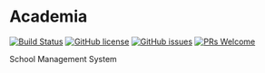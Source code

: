 # Academia

[![Build Status](https://travis-ci.org/techcombd/academia.svg?branch=master)](https://travis-ci.org/techcombd/academia)
[![GitHub license](https://img.shields.io/github/license/techcombd/academia.svg)](https://github.com/techcombd/academia/blob/master/LICENSE)
[![GitHub issues](https://img.shields.io/github/issues/techcombd/academia.svg)](https://github.com/techcombd/academia/issues)
[![PRs Welcome](https://img.shields.io/badge/PRs-welcome-brightgreen.svg?style=flat-square)](http://makeapullrequest.com)

School Management System